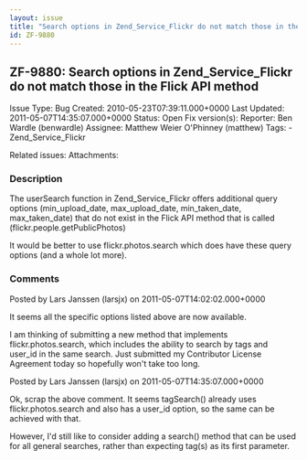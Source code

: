 ```yaml
---
layout: issue
title: "Search options in Zend_Service_Flickr do not match those in the Flick API method"
id: ZF-9880
---
```


ZF-9880: Search options in Zend\_Service\_Flickr do not match those in the Flick API method
-------------------------------------------------------------------------------------------

 Issue Type: Bug Created: 2010-05-23T07:39:11.000+0000 Last Updated: 2011-05-07T14:35:07.000+0000 Status: Open Fix version(s): 
 Reporter:  Ben Wardle (benwardle)  Assignee:  Matthew Weier O'Phinney (matthew)  Tags: - Zend\_Service\_Flickr
 
 Related issues: 
 Attachments: 
### Description

The userSearch function in Zend\_Service\_Flickr offers additional query options (min\_upload\_date, max\_upload\_date, min\_taken\_date, max\_taken\_date) that do not exist in the Flick API method that is called (flickr.people.getPublicPhotos)

It would be better to use flickr.photos.search which does have these query options (and a whole lot more).

 

 

### Comments

Posted by Lars Janssen (larsjx) on 2011-05-07T14:02:02.000+0000

It seems all the specific options listed above are now available.

I am thinking of submitting a new method that implements flickr.photos.search, which includes the ability to search by tags and user\_id in the same search. Just submitted my Contributor License Agreement today so hopefully won't take too long.

 

 

Posted by Lars Janssen (larsjx) on 2011-05-07T14:35:07.000+0000

Ok, scrap the above comment. It seems tagSearch() already uses flickr.photos.search and also has a user\_id option, so the same can be achieved with that.

However, I'd still like to consider adding a search() method that can be used for all general searches, rather than expecting tag(s) as its first parameter.

 

 